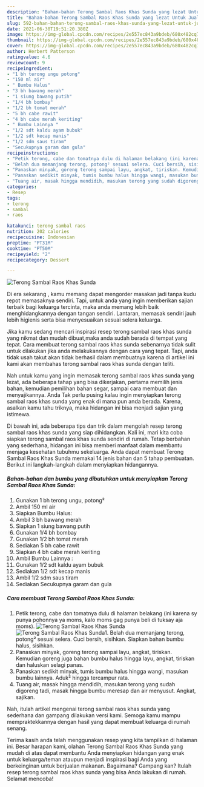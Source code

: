 ```yaml
---
description: "Bahan-bahan Terong Sambal Raos Khas Sunda yang lezat Untuk Jualan"
title: "Bahan-bahan Terong Sambal Raos Khas Sunda yang lezat Untuk Jualan"
slug: 592-bahan-bahan-terong-sambal-raos-khas-sunda-yang-lezat-untuk-jualan
date: 2021-06-30T19:51:20.380Z
image: https://img-global.cpcdn.com/recipes/2e557ec843a9bdeb/680x482cq70/terong-sambal-raos-khas-sunda-foto-resep-utama.jpg
thumbnail: https://img-global.cpcdn.com/recipes/2e557ec843a9bdeb/680x482cq70/terong-sambal-raos-khas-sunda-foto-resep-utama.jpg
cover: https://img-global.cpcdn.com/recipes/2e557ec843a9bdeb/680x482cq70/terong-sambal-raos-khas-sunda-foto-resep-utama.jpg
author: Herbert Patterson
ratingvalue: 4.6
reviewcount: 9
recipeingredient:
- "1 bh terong ungu potong"
- "150 ml air"
- " Bumbu Halus"
- "3 bh bawang merah"
- "1 siung bawang putih"
- "1/4 bh bombay"
- "1/2 bh tomat merah"
- "5 bh cabe rawit"
- "4 bh cabe merah keriting"
- " Bumbu Lainnya "
- "1/2 sdt kaldu ayam bubuk"
- "1/2 sdt kecap manis"
- "1/2 sdm saus tiram"
- "Secukupnya garam dan gula"
recipeinstructions:
- "Petik terong, cabe dan tomatnya dulu di halaman belakang (ini karena sy punya pohonnya ya moms, kalo moms gag punya beli di tuksay aja moms)."
- "Belah dua memanjang terong, potong² sesuai selera. Cuci bersih, sisihkan. Siapkan bahan bumbu halus, sisihkan."
- "Panaskan minyak, goreng terong sampai layu, angkat, tiriskan. Kemudian goreng juga bahan bumbu halus hingga layu, angkat, tiriskan dan haluskan selagi panas."
- "Panaskan sedikit minyak, tumis bumbu halus hingga wangi, masukan bumbu lainnya. Aduk² hingga tercampur rata."
- "Tuang air, masak hingga mendidih, masukan terong yang sudah digoreng tadi, masak hingga bumbu meresap dan air menyusut. Angkat, sajikan."
categories:
- Resep
tags:
- terong
- sambal
- raos

katakunci: terong sambal raos 
nutrition: 202 calories
recipecuisine: Indonesian
preptime: "PT31M"
cooktime: "PT50M"
recipeyield: "2"
recipecategory: Dessert

---
```



![Terong Sambal Raos Khas Sunda](https://img-global.cpcdn.com/recipes/2e557ec843a9bdeb/680x482cq70/terong-sambal-raos-khas-sunda-foto-resep-utama.jpg)

Di era  sekarang , kamu memang dapat mengorder masakan jadi tanpa kudu repot memasaknya sendiri. Tapi, untuk anda yang ingin memberikan sajian terbaik bagi keluarga tercinta, maka anda memang lebih baik menghidangkannya dengan tangan sendiri. Lantaran, memasak sendiri jauh lebih higienis serta bisa menyesuaikan sesuai selera keluarga.

Jika kamu sedang mencari inspirasi resep terong sambal raos khas sunda yang nikmat dan mudah dibuat,maka anda sudah berada di tempat yang tepat. Cara membuat terong sambal raos khas sunda  sebenarnya tidak sulit untuk dilakukan jika anda melakukannya dengan cara yang tepat. Tapi, anda tidak usah takut akan tidak berhasil dalam membuatnya 
karena di artikel ini kami akan membahas terong sambal raos khas sunda dengan teliti.  



Nah untuk kamu yang ingin memasak terong sambal raos khas sunda yang lezat, ada beberapa tahap yang bisa dikerjakan, pertama memilih jenis bahan, kemudian pemilihan bahan segar, sampai cara membuat dan menyajikannya. Anda Tak perlu pusing kalau ingin menyiapkan terong sambal raos khas sunda yang enak di mana pun anda berada. Karena, asalkan kamu  tahu triknya, maka hidangan ini bisa menjadi sajian yang istimewa.

Di bawah ini, ada beberapa tips dan trik dalam mengolah resep terong sambal raos khas sunda yang siap dihidangkan. Kali ini, mari kita coba siapkan terong sambal raos khas sunda sendiri di rumah. Tetap berbahan yang sederhana, hidangan ini bisa memberi manfaat dalam membantu menjaga kesehatan tubuhmu sekeluarga. Anda dapat membuat Terong Sambal Raos Khas Sunda memakai 14 jenis bahan dan 5 tahap pembuatan. Berikut ini langkah-langkah dalam menyiapkan hidangannya.

<!--inarticleads1-->

##### Bahan-bahan dan bumbu yang dibutuhkan untuk menyiapkan Terong Sambal Raos Khas Sunda:

1. Gunakan 1 bh terong ungu, potong²
1. Ambil 150 ml air
1. Siapkan  Bumbu Halus:
1. Ambil 3 bh bawang merah
1. Siapkan 1 siung bawang putih
1. Gunakan 1/4 bh bombay
1. Gunakan 1/2 bh tomat merah
1. Sediakan 5 bh cabe rawit
1. Siapkan 4 bh cabe merah keriting
1. Ambil  Bumbu Lainnya :
1. Gunakan 1/2 sdt kaldu ayam bubuk
1. Sediakan 1/2 sdt kecap manis
1. Ambil 1/2 sdm saus tiram
1. Sediakan Secukupnya garam dan gula




<!--inarticleads2-->

##### Cara membuat Terong Sambal Raos Khas Sunda:

1. Petik terong, cabe dan tomatnya dulu di halaman belakang (ini karena sy punya pohonnya ya moms, kalo moms gag punya beli di tuksay aja moms).
<img src="https://img-global.cpcdn.com/steps/54a330d20158ad38/160x128cq70/terong-sambal-raos-khas-sunda-langkah-memasak-1-foto.jpg" alt="Terong Sambal Raos Khas Sunda"><img src="https://img-global.cpcdn.com/steps/119b19b625de56f8/160x128cq70/terong-sambal-raos-khas-sunda-langkah-memasak-1-foto.jpg" alt="Terong Sambal Raos Khas Sunda">1. Belah dua memanjang terong, potong² sesuai selera. Cuci bersih, sisihkan. Siapkan bahan bumbu halus, sisihkan.
1. Panaskan minyak, goreng terong sampai layu, angkat, tiriskan. Kemudian goreng juga bahan bumbu halus hingga layu, angkat, tiriskan dan haluskan selagi panas.
1. Panaskan sedikit minyak, tumis bumbu halus hingga wangi, masukan bumbu lainnya. Aduk² hingga tercampur rata.
1. Tuang air, masak hingga mendidih, masukan terong yang sudah digoreng tadi, masak hingga bumbu meresap dan air menyusut. Angkat, sajikan.




Nah, itulah artikel mengenai  terong sambal raos khas sunda  yang sederhana dan gampang dilakukan versi kami. Semoga kamu mampu mempraktekkannya dengan hasil yang dapat membuat keluarga di rumah senang. 

Terima kasih anda telah menggunakan resep yang kita tampilkan di halaman ini. Besar harapan kami, olahan  Terong Sambal Raos Khas Sunda yang mudah di atas dapat membantu Anda menyiapkan hidangan yang enak untuk keluarga/teman ataupun menjadi inspirasi bagi Anda yang berkeinginan untuk berjualan makanan. Bagaimana? Gampang kan? Itulah resep terong sambal raos khas sunda yang bisa Anda lakukan di rumah. Selamat mencoba!

